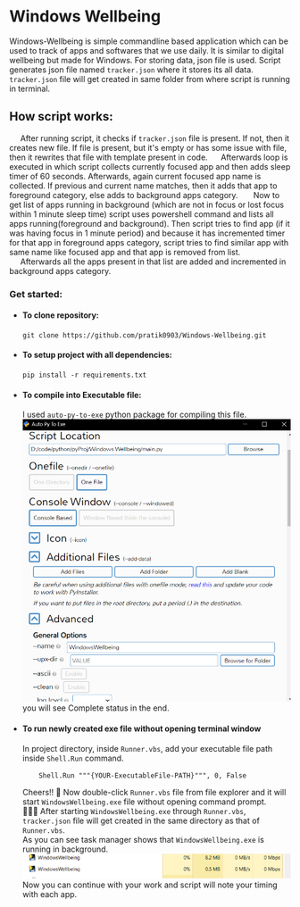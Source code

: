 # Windows Wellbeing
Windows-Wellbeing is simple commandline based application which can be used to track of apps and softwares that we use daily. It is similar to digital wellbeing but made for Windows. 
For storing data, json file is used. Script generates json file named `tracker.json` where it stores its all data.
`tracker.json` file will get created in same folder from where script is running in terminal.

## How script works:
&nbsp;&nbsp;&nbsp;&nbsp;&nbsp;After running script, it checks if `tracker.json` file is present. If not, then it creates new file. If file is present, but it's empty or has some issue with file, then it rewrites that file with template present in code. 
&nbsp;&nbsp;&nbsp;&nbsp;&nbsp;Afterwards loop is executed in which script collects currently focused app and then adds sleep timer of 60 seconds. Afterwards, again current focused app name is collected. If previous and current name matches, then it adds that app to foreground category, else adds to background apps category.
&nbsp;&nbsp;&nbsp;&nbsp;&nbsp; Now to get list of apps running in background (which are not in focus or lost focus within 1 minute sleep time) script uses powershell command and lists all apps running(foreground and background). Then script tries to find app (if it was having focus in 1 minute period) and because it has incremented timer for that app in foreground apps category, script tries to find similar app with same name like focused app and that app is removed from list. 
&nbsp;&nbsp;&nbsp;&nbsp;&nbsp;Afterwards all the apps present in that list are added and incremented in background apps category.  

### Get started:
* #### To clone repository:
    ```
    git clone https://github.com/pratik0903/Windows-Wellbeing.git
    ```

* #### To setup project with all dependencies:
    ```
    pip install -r requirements.txt
    ```
* #### To compile into Executable file:
    I used `auto-py-to-exe` python package for compiling this file.
    <img src="images/auto-py-to-exe.png" alt="auto-py-to-exe settings screenshot" width="500"/>
    you will see Complete status in the end.

* #### To run newly created exe file without opening terminal window
    In project directory, inside `Runner.vbs`, add your executable file path inside `Shell.Run` command.

    ```VBScript
        Shell.Run """{YOUR-ExecutableFile-PATH}""", 0, False
    ```
    
    Cheers!! :clinking_glasses:
    Now double-click `Runner.vbs` file from file explorer and it will start `WindowsWellbeing.exe` file without opening command prompt.<br/>
    :pushpin::pushpin::pushpin:
    After starting `WindowsWellbeing.exe` through `Runner.vbs`, `tracker.json` file will get created in the same directory as that of `Runner.vbs`.<br/>
    As you can see task manager shows that `WindowsWellbeing.exe` is running in background.
    <img src="images/taskmanagerScreenShot.png" alt="Task Manager screenshot" width="500"/>
    Now you can continue with your work and script will note your timing with each app.
    
    

